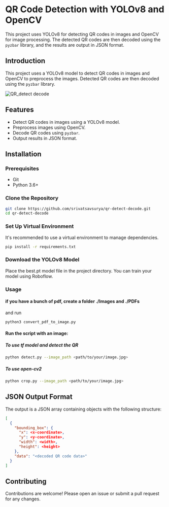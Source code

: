 # QR Code Detection with YOLOv8 and OpenCV

This project uses YOLOv8 for detecting QR codes in images and OpenCV for image processing. The detected QR codes are then decoded using the `pyzbar` library, and the results are output in JSON format.

## Introduction

This project uses a YOLOv8 model to detect QR codes in images and OpenCV to preprocess the images. Detected QR codes are then decoded using the `pyzbar` library.

![QR_detect decode](https://github.com/srivatsavsurya/QR_Detect_Decode/assets/109732969/9cb8ed6b-0dcd-4d25-a4d1-7c75b312ac05)


## Features

- Detect QR codes in images using a YOLOv8 model.
- Preprocess images using OpenCV.
- Decode QR codes using `pyzbar`.
- Output results in JSON format.

## Installation

### Prerequisites

- Git
- Python 3.6+

### Clone the Repository

```sh
git clone https://github.com/srivatsavsurya/qr-detect-decode.git
cd qr-detect-decode
```
### Set Up Virtual Environment

It's recommended to use a virtual environment to manage dependencies.
```sh
pip install -r requirements.txt
```
### Download the YOLOv8 Model
Place the best.pt model file in the project directory. You can train your model using Roboflow.

### Usage

#### if you have a bunch of pdf, create a folder ./Images and ./PDFs
and run
```sh
python3 convert_pdf_to_image.py
```

#### Run the script with an image:

##### To use tf model and detect the QR
```sh
python detect.py --image_path <path/to/your/image.jpg>
```

##### To use open-cv2
```sh
python crop.py --image_path <path/to/your/image.jpg>
```


## JSON Output Format
The output is a JSON array containing objects with the following structure:
```json
[
  {
    "bounding_box": {
      "x": <x-coordinate>,
      "y": <y-coordinate>,
      "width": <width>,
      "height": <height>
    },
    "data": "<decoded QR code data>"
  }
]
```

## Contributing
Contributions are welcome! Please open an issue or submit a pull request for any changes.
